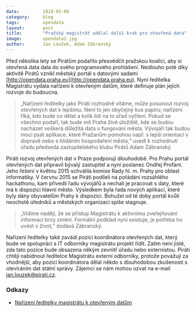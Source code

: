 ```yaml
---
date:         2018-03-08
category:     blog
tags:         opendata
layout:       post
title:        "Pražský magistrát udělal další krok pro otevřená data" 
image:        opendata2.jpg
author:       Jan Loužek, Adam Zábranský
---
```


Před několika lety se Pirátům podařilo přesvědčit pražskou koalici, aby si otevřená data dala do svého programového prohlášení. Nedlouho poté díky aktivitě Pirátů vznikl městský portál s datovými sadami [http://opendata.praha.eu](http://opendata.praha.eu). Nyní ředitelka Magistrátu vydala nařízení k otevřeným datům, které definuje plán jejich rozvoje do budoucna.

> „Nařízení ředitelky jako Piráti rozhodně vítáme, může posunout rozvoj otevřených dat k lepšímu. Není to jen obyčejný kus papíru; nařízení říká, kdo bude co dělat a kolik lidí na to úřad vyčlení. Pokud se všechno podaří, tak bude mít Praha živé úložiště, kde se budou nacházet veškerá důležitá data o fungování města. Vývojáři tak budou moci psát aplikace, které Pražanům pomohou např. s lepší orientací v dopravě nebo s hlídáním hospodaření města,“ uvedl k rozhodnutí úřadu předseda zastupitelského klubu Pirátů Adam Zábranský.

Piráti rozvoj otevřených dat v Praze podporují dlouhodobě. Pro Prahu portál otevřených dat připravil bývalý zastupitel a nyní poslanec Ondřej Profant. Jeho řešení v květnu 2015 schválila komise Rady hl. m. Prahy pro oblast informatiky. V červnu 2015 se Piráti podíleli na pořádání rozsáhlého hackathonu, kam přivedli řadu vývojářů a nechali je pracovat s daty, které má k dispozici hlavní město. Výsledkem byla řada nových aplikací, které byly dány obyvatelům Prahy k dispozici. Bohužel od té doby portál kvůli neochotě úředníků a městských organizací spíše stagnuje. 

> „Vidíme naději, že se přístup Magistrátu k aktivnímu zveřejňování informací brzy změní. Formální podklad nyní existuje, je potřeba ho uvést v život,“ dodává Zábranský.

Nařízení ředitelky také zavádí pozici koordinátora otevřených dat, který bude ve spolupráci s IT odborníky magistrátu projekt řídit. Zatím není jisté, zda tato pozice bude obsazena někým zevnitř úřadu nebo externistou. Piráti chtějí nabídnout ředitelce Magistrátu externí odborníky, protože považují za vhodnější, aby pozici koordinátora dělal někdo s dlouhodobou zkušeností s otevíráním dat státní správy. Zájemci se nám mohou ozvat na e-mail jan.louzek@pirati.cz.

### Odkazy

* [Nařízení ředitelky magistrátu k otevřeným datům](https://github.com/pirati-byro/spisy-zk-pha-2018/blob/master/9745-otevrena-data-nove-pracovni-misto/02-narizeni-reditele/narizeni-reditele.pdf)
